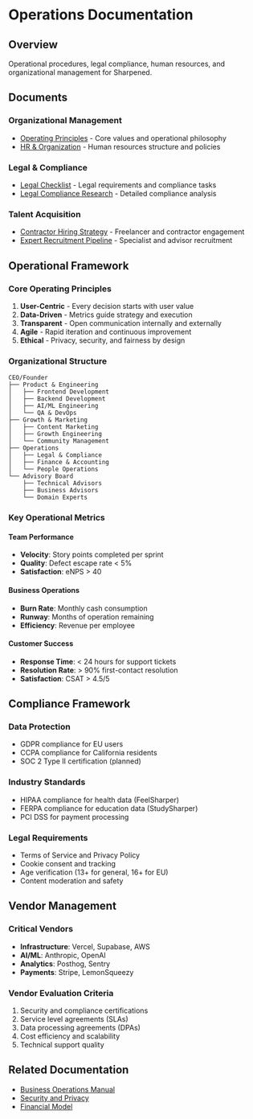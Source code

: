 # Operations Documentation

## Overview
Operational procedures, legal compliance, human resources, and organizational management for Sharpened.

## Documents

### Organizational Management
- [Operating Principles](./OPERATING_PRINCIPLES.md) - Core values and operational philosophy
- [HR & Organization](./HR_ORG.md) - Human resources structure and policies

### Legal & Compliance
- [Legal Checklist](./LEGAL_CHECKLIST.md) - Legal requirements and compliance tasks
- [Legal Compliance Research](./LEGAL_COMPLIANCE_RESEARCH.md) - Detailed compliance analysis

### Talent Acquisition
- [Contractor Hiring Strategy](./CONTRACTOR_HIRING_STRATEGY.md) - Freelancer and contractor engagement
- [Expert Recruitment Pipeline](./EXPERT_RECRUITMENT_PIPELINE.md) - Specialist and advisor recruitment

## Operational Framework

### Core Operating Principles
1. **User-Centric** - Every decision starts with user value
2. **Data-Driven** - Metrics guide strategy and execution
3. **Transparent** - Open communication internally and externally
4. **Agile** - Rapid iteration and continuous improvement
5. **Ethical** - Privacy, security, and fairness by design

### Organizational Structure

```
CEO/Founder
├── Product & Engineering
│   ├── Frontend Development
│   ├── Backend Development
│   ├── AI/ML Engineering
│   └── QA & DevOps
├── Growth & Marketing
│   ├── Content Marketing
│   ├── Growth Engineering
│   └── Community Management
├── Operations
│   ├── Legal & Compliance
│   ├── Finance & Accounting
│   └── People Operations
└── Advisory Board
    ├── Technical Advisors
    ├── Business Advisors
    └── Domain Experts
```

### Key Operational Metrics

#### Team Performance
- **Velocity**: Story points completed per sprint
- **Quality**: Defect escape rate < 5%
- **Satisfaction**: eNPS > 40

#### Business Operations
- **Burn Rate**: Monthly cash consumption
- **Runway**: Months of operation remaining
- **Efficiency**: Revenue per employee

#### Customer Success
- **Response Time**: < 24 hours for support tickets
- **Resolution Rate**: > 90% first-contact resolution
- **Satisfaction**: CSAT > 4.5/5

## Compliance Framework

### Data Protection
- GDPR compliance for EU users
- CCPA compliance for California residents
- SOC 2 Type II certification (planned)

### Industry Standards
- HIPAA compliance for health data (FeelSharper)
- FERPA compliance for education data (StudySharper)
- PCI DSS for payment processing

### Legal Requirements
- Terms of Service and Privacy Policy
- Cookie consent and tracking
- Age verification (13+ for general, 16+ for EU)
- Content moderation and safety

## Vendor Management

### Critical Vendors
- **Infrastructure**: Vercel, Supabase, AWS
- **AI/ML**: Anthropic, OpenAI
- **Analytics**: Posthog, Sentry
- **Payments**: Stripe, LemonSqueezy

### Vendor Evaluation Criteria
1. Security and compliance certifications
2. Service level agreements (SLAs)
3. Data processing agreements (DPAs)
4. Cost efficiency and scalability
5. Technical support quality

## Related Documentation
- [Business Operations Manual](./BUSINESS_OPERATIONS_MANUAL.md)
- [Security and Privacy](../architecture/SECURITY_AND_PRIVACY.md)
- [Financial Model](../business/FINANCIAL_MODEL.md)